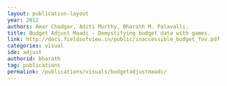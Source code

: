 ```yaml
---
layout: publication-layout
year: 2012
authors: Amar Chadgar, Aditi Murthy, Bharath M. Palavalli.
title: Budget Adjust Maadi - Demystifying budget data with games.
link: http://docs.fieldsofview.in/public/inaccessible_budget_fov.pdf
categories: visual
ide: adjust
authorid: bharath
tag: publications
permalink: /publications/visuals/budgetadjustmaadi/
---
```

